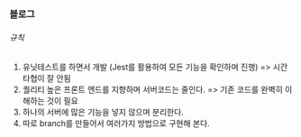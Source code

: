 ### 블로그

###### 규칙

1. 유닛테스트를 하면서 개발 (Jest를 활용하여 모든 기능을 확인하며 진행) => 시간 타협이 잘 안됨
2. 퀄리티 높은 프론트 엔드를 지향하며 서버코드는 줄인다. => 기존 코드를 완벽히 이해하는 것이 필요
3. 하나의 서버에 많은 기능을 넣지 않으며 분리한다.
4. 따로 branch를 만들어서 여러가지 방법으로 구현해 본다.
